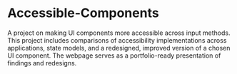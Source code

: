 # Accessible-Components
A project on making UI components more accessible across input methods. This project includes comparisons of accessibility implementations across applications, state models, and a redesigned, improved version of a chosen UI component. The webpage serves as a portfolio-ready presentation of findings and redesigns.
